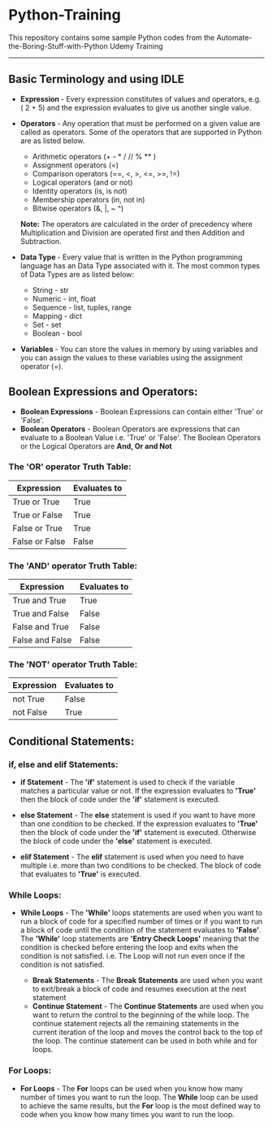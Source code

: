 # Python-Training
This repository contains some sample Python codes from the Automate-the-Boring-Stuff-with-Python Udemy Training

---
## Basic Terminology and using IDLE 

- <b> Expression </b> - Every expression constitutes of values and operators, e.g. ( 2 + 5) and the expression evaluates to give us another single value.
- <b> Operators </b> - Any operation that must be performed on a given value are called as operators. Some of the operators that are supported in Python are as listed below.

     * Arithmetic operators (+ - * / // % ** )
     * Assignment operators (=)
     * Comparison operators (==, <, >, <=, >=, !=)
     * Logical operators (and or not)
     * Identity operators (is, is not)
     * Membership operators (in, not in)
     * Bitwise operators (&, |, ~ ^)
     
  <b> Note:</b> The operators are calculated in the order of precedency where Multiplication and Division are operated first and then Addition and Subtraction. 

- <b> Data Type </b> - Every value that is written in the Python programming language has an Data Type associated with it. The most common types of Data Types are as listed below:

	* String - str
	* Numeric - int, float
	* Sequence - list, tuples, range
	* Mapping - dict
	* Set - set
	* Boolean - bool 
 
- <b> Variables </b> - You can store the values in memory by using variables and you can assign the values to these variables using the assignment operator (=). 


## Boolean Expressions and Operators:

- **Boolean Expressions** - Boolean Expressions can contain either 'True' or 'False'.
- **Boolean Operators** - Boolean Operators are expressions that can evaluate to a Boolean Value i.e. 'True' or 'False'. The Boolean Operators or the Logical Operators are **And, Or and Not**

### The 'OR' operator Truth Table:

| Expression | Evaluates to  |
|--|--|
| True or True | True  |
|True or False | True |
|False or True| True|
|False or False| False|

### The 'AND' operator Truth Table:

| Expression | Evaluates to  |
|--|--|
|True and True | True|
|True and False | False|
|False and True | False|
|False and False| False|

### The 'NOT' operator Truth Table:

| Expression | Evaluates to  |
|--|--|
|not True | False  |
|not False | True |

## Conditional Statements:

### if, else and elif Statements:

- **if Statement** - The **'if'** statement is used to check if the variable matches a particular value or not. If the expression evaluates to **'True'** then the block of code under the **'if'** statement is executed. 

- **else Statement** - The **else** statement is used if you want to have more than one condition to be checked. If the expression evaluates to **'True'** then the block of code under the **'if'** statement is executed. Otherwise the block of code under the **'else'** statement is executed. 

- **elif Statement** - The **elif** statement is used when you need to have multiple i.e. more than two conditions to be checked. The block of code that evaluates to **'True'** is executed.

### While Loops:

- **While Loops** - The **'While'** loops statements are used when you want to run a block of code for a specified number of times or if you want to run a block of code until the condition of the statement evaluates to **'False'**. The **'While'** loop statements are **'Entry Check Loops'** meaning that the condition is checked before entering the loop and exits when the condition is not satisfied. i.e. The Loop will not run even once if the condition is not satisfied.

    * **Break Statements** -  The **Break Statements** are used when you want to exit/break a block of code and resumes execution at the next statement
    * **Continue Statement** - The **Continue Statements** are used when you want to return the control to the beginning of the while loop. The continue statement rejects all the remaining statements in the current iteration of the loop and moves the control back to the top of the loop. The continue statement can be used in both while and for loops.

### For Loops:

- **For Loops** - The **For** loops can be used when you know how many number of times you want to run the loop. The **While** loop can be used to achieve the same results, but the **For** loop is the most defined way to code when you know how many times you want to run the loop.












